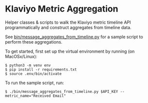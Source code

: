 # Klaviyo Metric Aggregation
Helper classes & scripts to walk the Klaviyo metric timeline API programmatically and construct aggregates from timeline data. 

See [bin/message_aggregates_from_timeline.py](https://github.com/ben-liang/klaviyo_metric_aggregations/blob/master/bin/message_aggregates_from_timeline.py) for a sample script to perform these aggregations.
  
To get started, first set up the virtual environment by running (on MacOSx/Linux):

```
$ python3 -m venv env
$ pip install -r requirements.txt
$ source .env/bin/activate
```

To run the sample script, run:
```
$ ./bin/message_aggregates_from_timeline.py $API_KEY --metric_name="Received Email"
```
